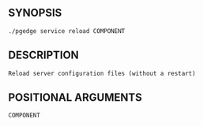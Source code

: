 
## SYNOPSIS
    ./pgedge service reload COMPONENT

## DESCRIPTION
    Reload server configuration files (without a restart)

## POSITIONAL ARGUMENTS
    COMPONENT
